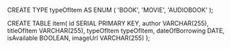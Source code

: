 CREATE TYPE typeOfItem AS ENUM (
    'BOOK',
    'MOVIE',
    'AUDIOBOOK'
    );



CREATE TABLE item(
    id SERIAL PRIMARY KEY,
    author VARCHAR(255),
    titleOfItem VARCHAR(255),
    typeOfItem typeOfItem,
    dateOfBorrowing DATE,
    isAvailable BOOLEAN,
    imageUrl VARCHAR(255)
);

